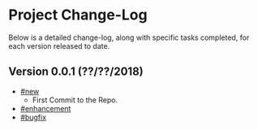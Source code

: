 # Project Change-Log

Below is a detailed change-log, along with specific tasks completed, for each
version released to date.

## Version 0.0.1 (??/??/2018)

- [#new](#new)
  - First Commit to the Repo.
- [#enhancement](#enhancement)
- [#bugfix](#bugfix)
